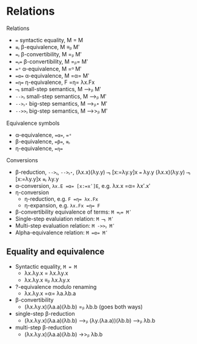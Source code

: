 # Relations

Relations
- `=`     syntactic equality,   M = M
- `≡ᵦ`    β-equivalence,        M ≡ᵦ Mʹ
- `=ᵦ`    β-convertibility,     M =ᵦ Mʹ
- `=ᵦ=`   β-convertibility,     M =ᵦ= Mʹ
- `=ᵅ`    α-equivalence,        M =ᵅ Mʹ
- `=α=`   α-equivalence,        M =α= Mʹ
- `=η=`   η-equivalence,        F =η= λx.Fx
- `⟶ᵦ`   small-step semantics, M ⟶ᵦ Mʹ
- `-->ᵦ`  small-step semantics, M -->ᵦ Mʹ
- `-->ᵦ⋆` big-step semantics,   M -->ᵦ⋆ Mʹ
- `-->>ᵦ` big-step semantics,   M -->>ᵦ Mʹ

Equivalence symbols
- α-equivalence, `=α=`, `=ᵅ`
- β-equivalence, `=β=`, `≡ᵦ`
- η-equivalence, `=η=`

Conversions
- β-reduction, `-->ᵦ`, `-->ᵦ⋆`, 
  (λx.x)(λy.y) `⟶ᵦ` [x:=λy.y]x `=` λy.y
  (λx.x)(λy.y) `⟶ᵦ` [x:=λy.y]x `≡ᵦ` λy.y
- α-conversion, `λx.E =α= [x:=xʹ]E`, e.g. λx.x =α= λxʹ.xʹ
- η-conversion
  - η-reduction, e.g. `F =η= λx.Fx`
  - η-expansion, e.g. `λx.Fx =η= F`
- β-convertibility equivalence of terms: `M =ᵦ= Mʹ`
- Single-step evaluiation relation: `M ⟶ᵦ Mʹ`
- Multi-step evaluation relation: `M ->>ᵦ Mʹ`
- Alpha-equivalence relation: `M =α= Mʹ`

## Equality and equivalence

- Syntactic equality, `M = M`
  - λx.λy.x =  λx.λy.x
  - λx.λy.x ≡ᵦ λx.λy.x
- ?-equivalence modulo renaming
  - λx.λy.x =α= λa.λb.a
- β-convertibility
  - (λx.λy.x)(λa.a)(λb.b) =ᵦ λb.b (goes both ways)
- single-step β-reduction
  - (λx.λy.x)(λa.a)(λb.b) ⟶ᵦ (λy.(λa.a))(λb.b) ⟶ᵦ λb.b
- multi-step β-reduction
  - (λx.λy.x)(λa.a)(λb.b) ->>ᵦ λb.b
